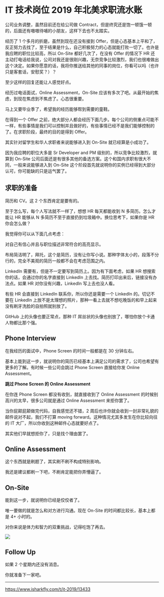 # IT 技术岗位 2019 年北美求职流水账

公司业务调整，虽然目前还在给公司做 Contract，但是终究还是饱一顿饿一顿的，后面还有嗷嗷待哺的小朋友，这样下去也不太踏实。

经历了 1 个多月的折磨，虽然到现在还没有接到 Offer，但是心态基本上平和了，反正努力去找了，至于结果是什么，自己积极努力的心态就能打败一切了。也许是我应聘的职位比较高，所以 On-Site 都好几次了，在没有 Offer 的情况下 HR 还主动打电话给我说，公司对我还是很刚兴趣，无奈竞争比较激烈，我们也很难做出这个决定。如果你愿意的话，我将你推送给其他的同事的岗位，你看可以吗（也许只是客套话，安慰奖？）？

至少这样的回复还能让人感觉好点。

经历过电话面试，Online Assessment，On-Site 应该有多次了吧。从最开始的焦虑，到现在焦虑到不焦虑了。心态很重要。

马上又要毕业季了，希望我的经历能够帮到需要的童鞋。


在得到一个 Offer 之前，绝大部分人都会经历下面几步。每个公司的侧重点可能不一样，有些事情是我们可以控制并且做好的，有些事情已经不是我们能够控制的了。在求职阶段，最终的目的是得到 Offer。

其实针对留学生和华人求职者来说能够进入到 On-Site 就已经算是小成功了。

因为我应聘的职位大多是 Sr Developer and PM 级别的，所以竞争比较激烈，就算到 On-Site 公司后面还是有很多其他的备选方案。这个和国内求职有很大不同，一般来说能够进入到 On-Site 这个阶段首先就说明你的实例已经得到大部分认可，你可能缺的只是运气罢了。

## 求职的准备

简历和 CV。这 2 个东西肯定是要有的。

至于怎么写，每个人写法就不一样了，想想 HR 每天都能收到 N 多简历。怎么才能让 HR 能够从 N 多简历不至于直接扔到垃圾箱中。换位思考下，如果你是 HR 你会怎么做？

我觉得你可以从下面几点考虑：

对自己有信心并且与职位描述非常符合的高亮显示。

布局简洁明了，拜托，这个是简历，没有让你写小说。那种字体太小的，段落不分行的，完全不美观的简历一般都不会在考虑范围之内。

LinkedIn 需要有，但是不一定要写到简历上。因为有下面考虑，如果 HR 想搜索你的话，会通过你的名字直接到 LinkedIn 上去找。简历打印出来后，链接没有办法点。如果 HR 对你没有兴趣，LinkedIn 写上去也没人看。

有些 HR 会直接到 LinkedIn 联系你，所以你还是需要一个 LinkedIn 的。切记不要在 LinkedIn 上放不是太理想的照片，那种一看上去就不想吃晚饭的和早上起来没有刷牙洗脸的自拍照就别放了。

GitHub 上的头像也要正常点，那种 IT 屌丝状的头像也别放了，哪怕你放个卡通人物都比那个强。

## Phone Interview

在我经历的面试中，Phone Screen 的时间一般都是在 30 分钟左右。

基本上能到这一步，就说明你的简历已经基本上满足公司的需求了，公司也希望有更多的了解。有时候一些公司会跳过 Phone Screen 直接给你发 Online Assessment。

**跳过 Phone Screen 的 Online Assessment**

在你连 Phone Screen 都没有收到，就直接收到了 Online Assessment 的时候别高兴的太早，很多公司就是通过 Online Assessment 来拒你罢了。

当你屁颠屁颠做完代码，自我感觉还不错，2 周后也许你就会收到一封非常礼貌的邮件说对不起，我们不打算 moving forward。这种情况尤其多发生在你比较向往的 IT 大厂，所以你收到这种邮件心态就要好点了。

其实他们早就想拒你了，只是找个理由罢了。

## Online Assessment

这个东西就是刷题了，其实刷不刷不构成特别影响。

我还是建议都刷一下吧，不刷肯定能把你弄懵逼了。

## On-Site

能到这一步，就说明你已经是佼佼者了。

唯一要做的就是怎么和对方进行沟通。现在 On-Site 的时间都比较长，基本上都是 4+ 小时的。

对你来说是体力和智力的双重挑战，记得吃饱了再去。

![](https://cdn.isharkfly.com/com-isharkfly-www/discourse-uploads/optimized/2X/e/e2dcc14559e3f77f4f4e425abccbcafc5a1782f3_2_690x387.jpeg)

## Follow Up

如果 2 个星期内还没有消息。

你就准备下一家吧。

---
https://www.isharkfly.com/t/it-2019/13433
